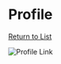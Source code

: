 # Profile
[Return to List](/documentation/tenant-portal/index)

![Profile Link](/documentation/assets/img/profile-link.png "Profile Link")

